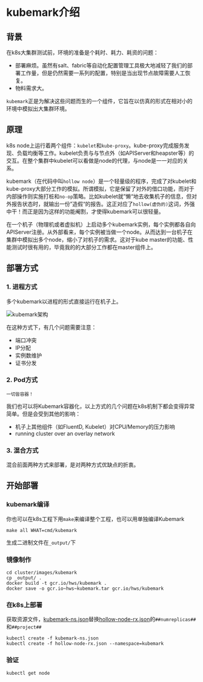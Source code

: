 # kubemark介绍

## 背景

在k8s大集群测试前，环境的准备是个耗时、耗力、耗资的问题：

- 部署麻烦。虽然有salt、fabric等自动化配置管理工具极大地减轻了我们的部署工作量，但是仍然需要一系列的配置，特别是当出现节点故障需要人工恢复。
- 物料需求大。

`kubemark`正是为解决这些问题而生的一个组件，它旨在以仿真的形式在相对小的环境中模拟出大集群环境。

## 原理

k8s node上运行着两个组件：`kubelet`和`kube-proxy`。kube-proxy完成服务发现、负载均衡等工作。kubelet负责与与节点外（如APIServer和heapster等）的交互。在整个集群中kubelet可以看做是node的代理，与node是一一对应的关系。

kubemark（在代码中叫`hollow node`）是一个轻量级的程序，完成了对kubelet和kube-proxy大部分工作的模拟。所谓模拟，它是保留了对外的借口功能，而对于内部操作则实施打桩和`no-op`策略。比如kubelet就”懒“地去收集机子的信息，但对外报告状态时，就输出一份”造假“的报告。这正对应了`hollow(虚伪的)`这词，外强中干！而正是因为这样的功能阉割，才使得kubemark可以很轻量。

在一个机子（物理机或者虚拟机）上启动多个kubemark实例，每个实例都各自向APIServer注册。从外部看来，每个实例被当做一个node。从而达到一台机子在集群中模拟出多个node，缩小了对机子的需求。这对于kube master的功能、性能测试时很有用的，毕竟我的的大部分工作都在master组件上。

## 部署方式

### 1. 进程方式

多个kubemark以进程的形式直接运行在机子上。

![kubemark架构](https://github.com/kubernetes/kubernetes/raw/master/docs/proposals/Kubemark_architecture.png?raw=true)

在这种方式下，有几个问题需要注意：

- 端口冲突
- IP分配
- 实例数维护
- 证书分发

### 2. Pod方式

```
一切皆容器！
```

我们也可以将Kubemark容器化，以上方式的几个问题在k8s机制下都会变得异常简单。但是会受到其他的影响：

- 机子上其他组件（如FluentD, Kubelet）对CPU/Memory的压力影响
- running cluster over an overlay network

### 3. 混合方式

混合前面两种方式来部署，是对两种方式优缺点的折衷。

## 开始部署

### kubemark编译

你也可以在k8s工程下用`make`来编译整个工程，也可以用单独编译Kubemark

```
make all WHAT=cmd/kubemark
```

生成二进制文件在`_output/`下

### 镜像制作

```shell
cd cluster/images/kubemark
cp _output/ .
docker build -t gcr.io/hws/kubemark .
docker save -o gcr.io~hws~kubemark.tar gcr.io/hws/kubemark
```

### 在k8s上部署

获取资源文件，[kubemark-ns.json](https://github.com/kubernetes/kubernetes/blob/master/test/kubemark/resources/kubemark-ns.json)替换[hollow-node-rx.json](https://github.com/kubernetes/kubernetes/blob/master/test/kubemark/resources/hollow-node_template.json)的`##numreplicas##`和`##project##`

```shell
kubectl create -f kubemark-ns.json
kubectl create -f hollow-node-rx.json --namespace=kubemark
```

### 验证

```shell
kubectl get node
```

